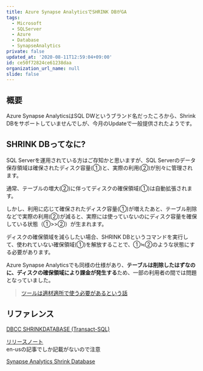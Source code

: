 ```yaml
---
title: Azure Synapse AnalyticsでSHRINK DBがGA
tags:
  - Microsoft
  - SQLServer
  - Azure
  - Database
  - SynapseAnalytics
private: false
updated_at: '2020-08-11T12:59:04+09:00'
id: ce50f72824ce61238daa
organization_url_name: null
slide: false
---
```


## 概要

Azure Synapse AnalyticsはSQL DWというブランド名だったころから、Shrink DBをサポートしていませんでしが、今月のUpdateで一般提供されたようです。

## SHRINK DBってなに?

SQL Serverを運用されている方はご存知かと思いますが、SQL Serverのデータ保存領域は確保されたディスク容量(①)と、実際の利用(②)が別々に管理されます。

通常、テーブルの増大(②)に伴ってディスクの確保領域(①)は自動拡張されます。

しかし、利用に応じて確保されたディスク容量(①)が増えたあと、テーブル削除などで実際の利用(②)が減ると、実際には使っていないのにディスク容量を確保している状態（①>>②）が生まれます。

ディスクの確保領域を減らしたい場合、SHRINK DBというコマンドを実行して、使われていない確保領域(①)を解放することで、①≒②のような状態にする必要があります。

Azure Synapse Analyticsでも同様の仕様があり、**テーブルは削除したはずなのに、ディスクの確保領域により課金が発生する**ため、一部の利用者の間では問題となっていました。  
> [ツールは適材適所で使う必要があるという話](https://qiita.com/neppysan/items/286c38d5ad38d8fafe3f)

## リファレンス

[DBCC SHRINKDATABASE (Transact-SQL)](https://docs.microsoft.com/en-us/sql/t-sql/database-console-commands/dbcc-shrinkdatabase-transact-sql?view=sql-server-ver15)

[リリースノート](https://docs.microsoft.com/en-us/azure/synapse-analytics/sql-data-warehouse/release-notes-10-0-10106-0#july-2020)  
en-usの記事でしか記載がないので注意

[Synapse Analytics Shrink Database](https://techcommunity.microsoft.com/t5/azure-synapse-analytics/synapse-analytics-shrink-database/ba-p/1559522)
